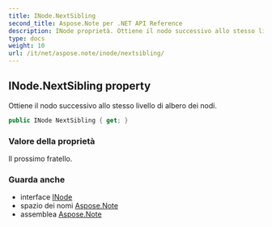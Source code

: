 ```yaml
---
title: INode.NextSibling
second_title: Aspose.Note per .NET API Reference
description: INode proprietà. Ottiene il nodo successivo allo stesso livello di albero dei nodi.
type: docs
weight: 10
url: /it/net/aspose.note/inode/nextsibling/
---
```

## INode.NextSibling property

Ottiene il nodo successivo allo stesso livello di albero dei nodi.

```csharp
public INode NextSibling { get; }
```

### Valore della proprietà

Il prossimo fratello.

### Guarda anche

* interface [INode](../)
* spazio dei nomi [Aspose.Note](../../inode/)
* assemblea [Aspose.Note](../../../)


